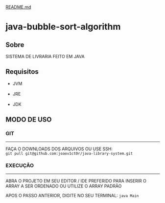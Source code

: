 [README.md](README.md)
# java-bubble-sort-algorithm

<h2>Sobre</h2>

<p>SISTEMA DE LIVRARIA FEITO EM JAVA</p>

<h2>Requisitos</h2>

<ul>
  <li>JVM</li>
  <br>
  <li>JRE</li>
  <br>
  <li>JDK</li>
</ul>

<h2>MODO DE USO</h2>

<h3>GIT</h3>
<hr>

<p>FAÇA O DOWNLOADS DOS ARQUIVOS OU USE SSH:<br><code>git pull git@github.com:joaov1ct0r/java-library-system.git</code></p>

<h3>EXECUÇÃO</h3>
<hr>

<p>ABRA O PROJETO EM SEU EDITOR / IDE PREFERIDO PARA INSERIR O ARRAY A SER ORDENADO OU UTILIZE O ARRAY PADRÃO</p>
<p>APOS O PASSO ANTERIOR, DIGITE NO SEU TERMINAL: <code>java Main</code></p>
